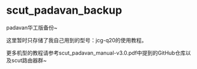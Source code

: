 # scut_padavan_backup
 padavan华工版备份~

这里暂时只存储了我自己用到的型号：jcg-q20的使用教程。

更多机型的教程请参考scut_padavan_manual-v3.0.pdf中提到的GitHub仓库以及scut路由器群~